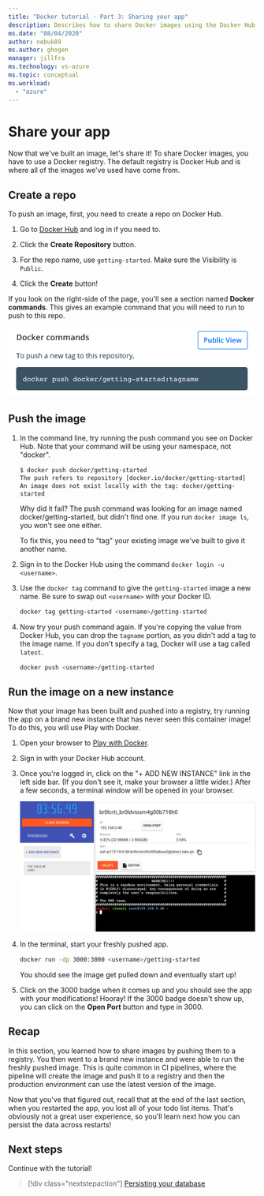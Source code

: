 ```yaml
---
title: "Docker tutorial - Part 3: Sharing your app"
description: Describes how to share Docker images using the Docker Hub registry.
ms.date: "08/04/2020"
author: nebuk89
ms.author: ghogen
manager: jillfra
ms.technology: vs-azure
ms.topic: conceptual
ms.workload:
  - "azure"
---
```

# Share your app

Now that we've built an image, let's share it! To share Docker images, you have to use a Docker registry. The default registry is Docker Hub and is where all of the images we've used have come from.

## Create a repo

To push an image, first, you need to create a repo on Docker Hub.

1. Go to [Docker Hub](https://hub.docker.com) and log in if you need to.

1. Click the **Create Repository** button.

1. For the repo name, use `getting-started`. Make sure the Visibility is `Public`.

1. Click the **Create** button!

If you look on the right-side of the page, you'll see a section named **Docker commands**. This gives an example command that you will need to run to push to this repo.

![Docker command with push example](media/push-command.png)

## Push the image

1. In the command line, try running the push command you see on Docker Hub. Note that your command will be using your namespace, not "docker".

    ```plaintext
    $ docker push docker/getting-started
    The push refers to repository [docker.io/docker/getting-started]
    An image does not exist locally with the tag: docker/getting-started
    ```

    Why did it fail? The push command was looking for an image named docker/getting-started, but didn't find one. If you run `docker image ls`, you won't see one either.

    To fix this, you need to "tag" your existing image we've built to give it another name.

1. Sign in to the Docker Hub using the command `docker login -u <username>`.

1. Use the `docker tag` command to give the `getting-started` image a new name. Be sure to swap out `<username>` with your Docker ID.

    ```bash
    docker tag getting-started <username>/getting-started
    ```

1. Now try your push command again. If you're copying the value from Docker Hub, you can drop the `tagname` portion, as you didn't add a tag to the image name. If you don't specify a tag, Docker will use a tag called `latest`.

    ```bash
    docker push <username>/getting-started
    ```

## Run the image on a new instance

Now that your image has been built and pushed into a registry, try running the app on a brand new instance that has never seen this container image! To do this, you will use Play with Docker.

1. Open your browser to [Play with Docker](http://play-with-docker.com).

1. Sign in with your Docker Hub account.

1. Once you're logged in, click on the "+ ADD NEW INSTANCE" link in the left side bar. (If you don't see it, make your browser a little wider.) After a few seconds, a terminal window will be opened in your browser.

    ![Play with Docker add new instance](media/pwd-add-new-instance.png)

1. In the terminal, start your freshly pushed app.

    ```bash
    docker run -dp 3000:3000 <username>/getting-started
    ```

    You should see the image get pulled down and eventually start up!

1. Click on the 3000 badge when it comes up and you should see the app with your modifications! Hooray! If the 3000 badge doesn't show up, you can click on the **Open Port** button and type in 3000.

## Recap

In this section, you learned how to share images by pushing them to a registry. You then went to a brand new instance and were able to run the freshly pushed image. This is quite common in CI pipelines, where the pipeline will create the image and push it to a registry and then the production environment
can use the latest version of the image.

Now that you've that figured out, recall that at the end of the last section, when you restarted the app, you lost all of your todo list items. That's obviously not a great user experience, so you'll learn next how you can persist the data across restarts!

## Next steps

Continue with the tutorial!

> [!div class="nextstepaction"]
> [Persisting your database](persisting-your-data.md)